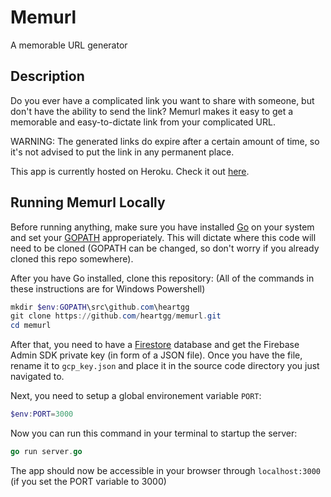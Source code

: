 # Memurl
A memorable URL generator
## Description
Do you ever have a complicated link you want to share with someone, but don't have the ability to send the link? Memurl makes it easy to get a memorable and easy-to-dictate link from your complicated URL. 

WARNING: The generated links do expire after a certain amount of time, so it's not advised to put the link in any permanent place.

This app is currently hosted on Heroku.
Check it out [here](https://memurl.herokuapp.com/).

## Running Memurl Locally
Before running anything, make sure you have installed [Go](https://go.dev/doc/install) on your system and set your [GOPATH](https://go.dev/doc/gopath_code) approperiately. This will dictate where this code will need to be cloned (GOPATH can be changed, so don't worry if you already cloned this repo somewhere).

After you have Go installed, clone this repository: (All of the commands in these instructions are for Windows Powershell)
```powershell
mkdir $env:GOPATH\src\github.com\heartgg
git clone https://github.com/heartgg/memurl.git
cd memurl
```

After that, you need to have a [Firestore](https://memurl.herokuapp.com/) database and get the Firebase Admin SDK private key (in form of a JSON file). Once you have the file, rename it to `gcp_key.json` and place it in the source code directory you just navigated to.

Next, you need to setup a global environement variable `PORT`:
```powershell
$env:PORT=3000
```

Now you can run this command in your terminal to startup the server:
```go
go run server.go
```
The app should now be accessible in your browser through `localhost:3000` (if you set the PORT variable to 3000)

